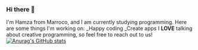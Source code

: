 ### Hi there 👋
I'm Hamza from Marroco, and I am currently studying programming.
Here are some things I'm working on:
_Happy coding
_Create apps
I **LOVE** talking about creative programming, so feel free to reach out to us!
[![Anurag's GitHub stats](https://github-readme-stats.vercel.app/api?username=HamzaELKHAMMY)](https://github.com/anuraghazra/github-readme-stats)
